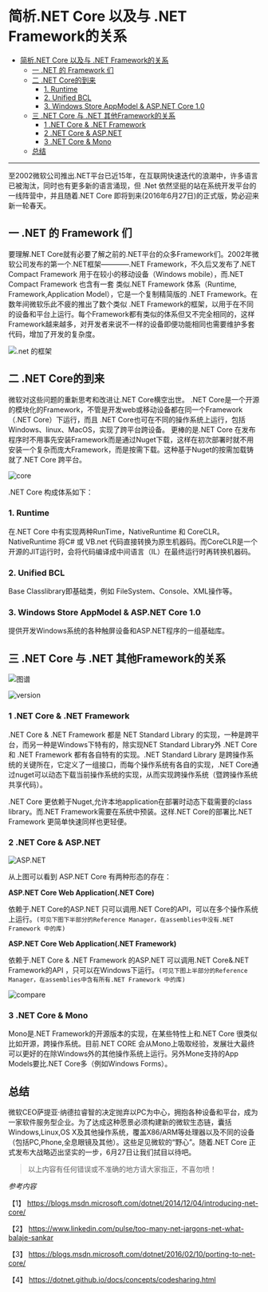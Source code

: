 # 简析.NET Core 以及与 .NET Framework的关系


<!-- TOC depthFrom:1 depthTo:6 withLinks:1 updateOnSave:1 orderedList:0 -->

- [简析.NET Core 以及与 .NET Framework的关系](#简析net-core-以及与-net-framework的关系)
	- [一 .NET 的 Framework 们](#一-net-的-framework-们)
	- [二 .NET Core的到来](#二-net-core的到来)
		- [1. Runtime](#1-runtime)
		- [2. Unified BCL](#2-unified-bcl)
		- [3. Windows Store AppModel & ASP.NET Core 1.0](#3-windows-store-appmodel-aspnet-core-10)
	- [三 .NET Core 与 .NET 其他Framework的关系](#三-net-core-与-net-其他framework的关系)
		- [1 .NET Core & .NET Framework](#1-net-core-net-framework)
		- [2 .NET Core & ASP.NET](#2-net-core-aspnet)
		- [3 .NET Core & Mono](#3-net-core-mono)
	- [总结](#总结)

<!-- /TOC -->

----

至2002微软公司推出.NET平台已近15年，在互联网快速迭代的浪潮中，许多语言已被淘汰，同时也有更多新的语言涌现，但 .Net 依然坚挺的站在系统开发平台的一线阵营中，并且随着.NET Core 即将到来(2016年6月27日)的正式版，势必迎来新一轮春天。


## 一 .NET 的 Framework 们
要理解.NET Core就有必要了解之前的.NET平台的众多Framework们。2002年微软公司发布的第一个.NET框架————.NET Framework，不久后又发布了.NET Compact Framework 用于在较小的移动设备（Windows mobile），而.NET Compact Framework 也含有一套 类似.NET Framework 体系（Runtime, Framework,Application Model），它是一个复制精简版的 .NET Framework。在数年间微软乐此不疲的推出了数个类似 .NET Framework的框架，以用于在不同的设备和平台上运行。每个Framework都有类似的体系但又不完全相同的，这样Framework越来越多，对开发者来说不一样的设备即便功能相同也需要维护多套代码，增加了开发的复杂度。

![.net 的框架](http://qiniu.xdpie.com/c6c5a11235efd0aac9620cdbcaae2633.png?imageView2/2/w/700)

## 二 .NET Core的到来
微软对这些问题的重新思考和改进让.NET Core横空出世。
.NET Core是一个开源的模块化的Framework，不管是开发web或移动设备都在同一个Framework（.NET Core）下运行，而且 .NET Core也可在不同的操作系统上运行，包括Windows、linux、MacOS，实现了跨平台跨设备。
更棒的是.NET Core 在发布程序时不用事先安装Framework而是通过Nuget下载，这样在初次部署时就不用安装一个复杂而庞大Framework，而是按需下载。这种基于Nuget的按需加载铸就了.NET Core 跨平台。

![core](http://qiniu.xdpie.com/3e5ce9a3e127b23de4d5ef9900067b88.png?imageView2/2/w/700)


.NET Core 构成体系如下：

### 1. Runtime
在.NET Core 中有实现两种RunTime，NativeRuntime 和 CoreCLR。NativeRuntime 将C# 或 VB.net 代码直接转换为原生机器码。而CoreCLR是一个开源的JIT运行时，会将代码编译成中间语言（IL）在最终运行时再转换机器码。

### 2. Unified BCL
Base Classlibrary即基础类，例如 FileSystem、Console、XML操作等。

### 3. Windows Store AppModel & ASP.NET Core 1.0
提供开发Windows系统的各种触屏设备和ASP.NET程序的一组基础库。


## 三 .NET Core 与 .NET 其他Framework的关系

![图谱](http://qiniu.xdpie.com/aee4372a0f1f478a9e13d4d45e45c859.png?imageView2/2/w/700)

![version](http://qiniu.xdpie.com/47b71356c68bdaefbf8476573f0ecca5.png?imageView2/2/w/700)

### 1 .NET Core & .NET Framework

.NET Core & .NET Framework 都是 NET Standard Library 的实现，一种是跨平台，而另一种是Windows下特有的，除实现NET Standard Library外 .NET Core 和 .NET Framework 都有各自特有的实现。.NET Standard Library 是跨操作系统的关键所在，它定义了一组接口，而每个操作系统有各自的实现，.NET Core通过nuget可以动态下载当前操作系统的实现，从而实现跨操作系统（暨跨操作系统共享代码）。

.NET Core 更依赖于Nuget,允许本地application在部署时动态下载需要的class library。而.NET Framework需要在系统中预装。这样.NET Core的部署比.NET Framework 更简单快速同样也更轻便。

### 2 .NET Core & ASP.NET


![ASP.NET](http://qiniu.xdpie.com/15a348ab1252d15e463ce10effac8cfa.png?imageView2/2/w/700)

从上图可以看到 ASP.NET Core 有两种形态的存在：

**ASP.NET Core Web Application(.NET Core)**

依赖于.NET Core的ASP.NET 只可以调用.NET Core的API，可以在多个操作系统上运行。`(可见下图下半部分的Reference Manager，在assemblies中没有.NET Framework 中的库)`

**ASP.NET Core Web Application(.NET Framework)**

依赖于.NET Core & .NET Framework 的ASP.NET 可以调用.NET Core&.NET Framework的API ，只可以在Windows下运行。`(可见下图上半部分的Reference Manager，在assemblies中含有所有.NET Framework 中的库)`

![compare](http://qiniu.xdpie.com/c4128db2dc40814010dea8b847868a16.png?imageView2/2/w/700)


### 3 .NET Core & Mono
Mono是.NET Framework的开源版本的实现，在某些特性上和.NET Core 很类似比如开源，跨操作系统。目前.NET CORE 会从Mono上吸取经验，发展壮大最终可以更好的在除Windows外的其他操作系统上运行。另外Mone支持的App Models要比.NET Core多（例如Windows Forms）。

## 总结
微软CEO萨提亚·纳德拉睿智的决定抛弃以PC为中心，拥抱各种设备和平台，成为一家软件服务型企业。为了达成这种愿景必须构建新的微软生态链，囊括Windows,Linux,OS X及其他操作系统，覆盖X86/ARM等处理器以及不同的设备（包括PC,Phone,全息眼镜及其他）。这些足见微软的“野心”。随着.NET Core 正式发布大战略迈出坚实的一步，6月27日让我们拭目以待吧。

> 以上内容有任何错误或不准确的地方请大家指正，不喜勿喷！



*参考内容*

【1】 https://blogs.msdn.microsoft.com/dotnet/2014/12/04/introducing-net-core/

【2】 https://www.linkedin.com/pulse/too-many-net-jargons-net-what-balaje-sankar

【3】 https://blogs.msdn.microsoft.com/dotnet/2016/02/10/porting-to-net-core/

【4】 https://dotnet.github.io/docs/concepts/codesharing.html
